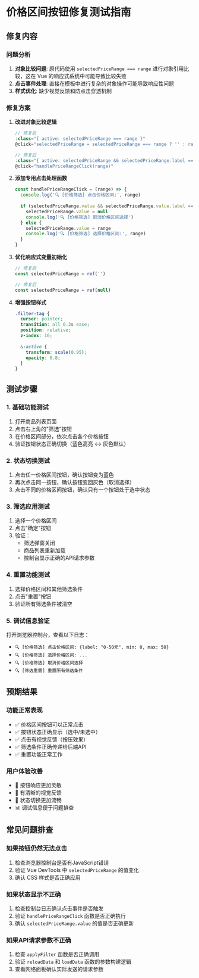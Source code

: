 # 价格区间按钮修复测试指南

## 修复内容

### 问题分析
1. **对象比较问题**: 原代码使用 `selectedPriceRange === range` 进行对象引用比较，这在 Vue 的响应式系统中可能导致比较失败
2. **点击事件处理**: 直接在模板中进行复杂的对象操作可能导致响应性问题
3. **样式优化**: 缺少视觉反馈和防点击穿透机制

### 修复方案

1. **改进对象比较逻辑**
   ```javascript
   // 修复前
   :class="{ active: selectedPriceRange === range }"
   @click="selectedPriceRange = selectedPriceRange === range ? '' : range"
   
   // 修复后
   :class="{ active: selectedPriceRange && selectedPriceRange.label === range.label }"
   @click="handlePriceRangeClick(range)"
   ```

2. **添加专用点击处理函数**
   ```javascript
   const handlePriceRangeClick = (range) => {
     console.log('🔍 [价格筛选] 点击价格区间:', range)
     
     if (selectedPriceRange.value && selectedPriceRange.value.label === range.label) {
       selectedPriceRange.value = null
       console.log('🔍 [价格筛选] 取消价格区间选择')
     } else {
       selectedPriceRange.value = range
       console.log('🔍 [价格筛选] 选择价格区间:', range)
     }
   }
   ```

3. **优化响应式变量初始化**
   ```javascript
   // 修复前
   const selectedPriceRange = ref('')
   
   // 修复后
   const selectedPriceRange = ref(null)
   ```

4. **增强按钮样式**
   ```scss
   .filter-tag {
     cursor: pointer;
     transition: all 0.3s ease;
     position: relative;
     z-index: 10;
     
     &:active {
       transform: scale(0.95);
       opacity: 0.8;
     }
   }
   ```

## 测试步骤

### 1. 基础功能测试
1. 打开商品列表页面
2. 点击右上角的"筛选"按钮
3. 在价格区间部分，依次点击各个价格按钮
4. 验证按钮状态正确切换（蓝色高亮 ↔ 灰色默认）

### 2. 状态切换测试
1. 点击任一价格区间按钮，确认按钮变为蓝色
2. 再次点击同一按钮，确认按钮变回灰色（取消选择）
3. 点击不同的价格区间按钮，确认只有一个按钮处于选中状态

### 3. 筛选应用测试
1. 选择一个价格区间
2. 点击"确定"按钮
3. 验证：
   - 筛选弹窗关闭
   - 商品列表重新加载
   - 控制台显示正确的API请求参数

### 4. 重置功能测试
1. 选择价格区间和其他筛选条件
2. 点击"重置"按钮
3. 验证所有筛选条件被清空

### 5. 调试信息验证
打开浏览器控制台，查看以下日志：
- `🔍 [价格筛选] 点击价格区间: {label: "0-50元", min: 0, max: 50}`
- `🔍 [价格筛选] 选择价格区间: ...`
- `🔍 [价格筛选] 取消价格区间选择`
- `🔍 [筛选重置] 重置所有筛选条件`

## 预期结果

### 功能正常表现
- ✅ 价格区间按钮可以正常点击
- ✅ 按钮状态正确显示（选中/未选中）
- ✅ 点击有视觉反馈（按压效果）
- ✅ 筛选条件正确传递给后端API
- ✅ 重置功能正常工作

### 用户体验改善
- 📱 按钮响应更加灵敏
- 🎨 有清晰的视觉反馈
- 🔄 状态切换更加流畅
- 📊 调试信息便于问题排查

## 常见问题排查

### 如果按钮仍然无法点击
1. 检查浏览器控制台是否有JavaScript错误
2. 验证 Vue DevTools 中 `selectedPriceRange` 的值变化
3. 确认 CSS 样式是否正确应用

### 如果状态显示不正确
1. 检查控制台日志确认点击事件是否触发
2. 验证 `handlePriceRangeClick` 函数是否正确执行
3. 确认 `selectedPriceRange.value` 的值是否正确更新

### 如果API请求参数不正确
1. 检查 `applyFilter` 函数是否正确调用
2. 验证 `reloadData` 和 `loadData` 函数的参数构建逻辑
3. 查看网络面板确认实际发送的请求参数
